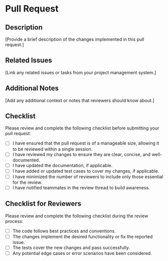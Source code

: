 # Pull Request

## Description
[Provide a brief description of the changes implemented in this pull request.]

## Related Issues
[Link any related issues or tasks from your project management system.]

## Additional Notes
[Add any additional context or notes that reviewers should know about.]

## Checklist
Please review and complete the following checklist before submitting your pull request:

- [ ] I have ensured that the pull request is of a manageable size, allowing it to be reviewed within a single session.
- [ ] I have reviewed my changes to ensure they are clear, concise, and well-documented.
- [ ] I have updated the documentation, if applicable.
- [ ] I have added or updated test cases to cover my changes, if applicable.
- [ ] I have minimized the number of reviewers to include only those essential for the review.
- [ ] I have notified teammates in the review thread to build awareness.

## Checklist for Reviewers
Please review and complete the following checklist during the review process:

- [ ] The code follows best practices and conventions.
- [ ] The changes implement the desired functionality or fix the reported issue.
- [ ] The tests cover the new changes and pass successfully.
- [ ] Any potential edge cases or error scenarios have been considered.
